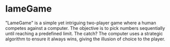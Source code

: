 # lameGame
"LameGame" is a simple yet intriguing two-player game where a human competes against a computer. The objective is to pick numbers sequentially until reaching a predefined limit. The catch? The computer uses a strategic algorithm to ensure it always wins, giving the illusion of choice to the player.
